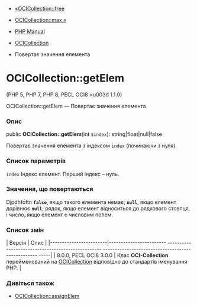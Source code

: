 - [«OCICollection::free](ocicollection.free.md)
- [OCICollection::max »](ocicollection.max.md)

- [PHP Manual](index.md)
- [OCICollection](class.ocicollection.md)
- Повертає значення елемента

# OCICollection::getElem

(PHP 5, PHP 7, PHP 8, PECL OCI8 \>u003d 1.1.0)

OCICollection::getElem — Повертає значення елемента

### Опис

public **OCICollection::getElem**(int `$index`):
string\|float\|null\|false

Повертає значення елемента з індексом `index` (починаючи з нуля).

### Список параметрів

`index`
Індекс елемент. Перший індекс – нуль.

### Значення, що повертаються

Djpdhfoftn **`false`**, якщо такого елемента немає; **`null`**, якщо
елемент дорівнює **`null`**; рядок, якщо елемент відноситься до рядкового
стовпця, і число, якщо елемент є числовим полем.

### Список змін

| Версія | Опис |
|------------------------|------------------------ -------------------------------------------------- -------------------------------------------------- -----|
| 8.0.0, PECL OCI8 3.0.0 | Клас **OCI-Collection** перейменований на [OCICollection](class.ocicollection.md) відповідно до стандартів іменування PHP. |

### Дивіться також

- [OCICollection::assignElem](ocicollection.assignelem.md)
